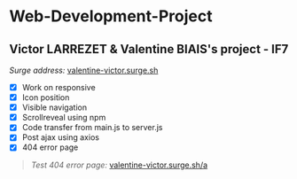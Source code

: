 # Web-Development-Project

## Victor LARREZET & Valentine BIAIS's project - IF7

*Surge address:* [valentine-victor.surge.sh](https://valentine-victor.surge.sh)

- [x] Work on responsive
- [x] Icon position
- [x] Visible navigation
- [x] Scrollreveal using npm
- [x] Code transfer from main.js to server.js
- [x] Post ajax using axios
- [x] 404 error page

> *Test 404 error page:* [valentine-victor.surge.sh/a](https://valentine-victor.surge.sh/a)
